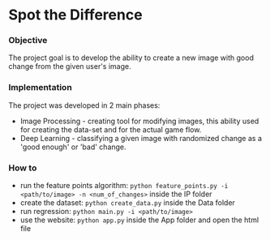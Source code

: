 # Spot the Difference

### Objective
The project goal is to develop the ability to create a new image with good change from the given user's image. 

### Implementation
The project was developed in 2 main phases:
+ Image Processing - creating tool for modifying images, this ability used for creating the data-set and for the actual game flow.
+ Deep Learning - classifying a given image with randomized change as a 'good enough' or 'bad' change.

### How to
+ run the feature points algorithm: ``python feature_points.py -i <path/to/image> -n <num_of_changes>`` inside the IP folder
+ create the dataset: ``python create_data.py`` inside the Data folder
+ run regression: ``python main.py -i <path/to/image>``
+ use the website: ``python app.py`` inside the App folder and open the html file
